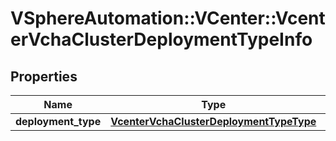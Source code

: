 # VSphereAutomation::VCenter::VcenterVchaClusterDeploymentTypeInfo

## Properties
Name | Type | Description | Notes
------------ | ------------- | ------------- | -------------
**deployment_type** | [**VcenterVchaClusterDeploymentTypeType**](VcenterVchaClusterDeploymentTypeType.md) |  | 


